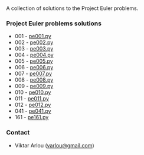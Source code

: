 ### 

A collection of solutions to the Project Euler problems.

### Project Euler problems solutions


* 001 - [pe001.py](https://github.com/Arvik/project-euler/blob/master/pe001.py) 
* 002 - [pe002.py](https://github.com/Arvik/project-euler/blob/master/pe002.py)
* 003 - [pe003.py](https://github.com/Arvik/project-euler/blob/master/pe003.py) 
* 004 - [pe004.py](https://github.com/Arvik/project-euler/blob/master/pe004.py) 
* 005 - [pe005.py](https://github.com/Arvik/project-euler/blob/master/pe005.py) 
* 006 - [pe006.py](https://github.com/Arvik/project-euler/blob/master/pe006.py)
* 007 - [pe007.py](https://github.com/Arvik/project-euler/blob/master/pe007.py)
* 008 - [pe008.py](https://github.com/Arvik/project-euler/blob/master/pe008.py)
* 009 - [pe009.py](https://github.com/Arvik/project-euler/blob/master/pe009.py)
* 010 - [pe010.py](https://github.com/Arvik/project-euler/blob/master/pe010.py)
* 011 - [pe011.py](https://github.com/Arvik/project-euler/blob/master/pe011.py)
* 012 - [pe012.py](https://github.com/Arvik/project-euler/blob/master/pe012.py)
* 041 - [pe041.py](https://github.com/Arvik/project-euler/blob/master/pe041.py)
* 161 - [pe161.py](https://github.com/Arvik/project-euler/blob/master/pe161.py)

### Contact

* Viktar Arlou (varlou@gmail.com)
